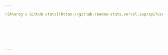 ```yaml
---

![Anurag's GitHub stats](https://github-readme-stats.vercel.app/api?username=MuChili33&show_icons=true&theme=transparent)







---
```

